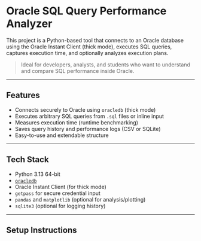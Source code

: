 # Oracle SQL Query Performance Analyzer

This project is a Python-based tool that connects to an Oracle database using the Oracle Instant Client (thick mode), executes SQL queries, captures execution time, and optionally analyzes execution plans.

> Ideal for developers, analysts, and students who want to understand and compare SQL performance inside Oracle.

---

## Features

- Connects securely to Oracle using `oracledb` (thick mode)
- Executes arbitrary SQL queries from `.sql` files or inline input
- Measures execution time (runtime benchmarking)
- Saves query history and performance logs (CSV or SQLite)
- Easy-to-use and extendable structure

---

## Tech Stack

- Python 3.13 64-bit
- [`oracledb`](https://python-oracledb.readthedocs.io/en/latest/index.html)
- Oracle Instant Client (for thick mode)
- `getpass` for secure credential input
- `pandas` and `matplotlib` (optional for analysis/plotting)
- `sqlite3` (optional for logging history)

---

## Setup Instructions

<!-- ### 1. Clone the repository
git clone https://github.com/yourusername/sql-performance-analyzer.git
cd sql-performance-analyzer -->
